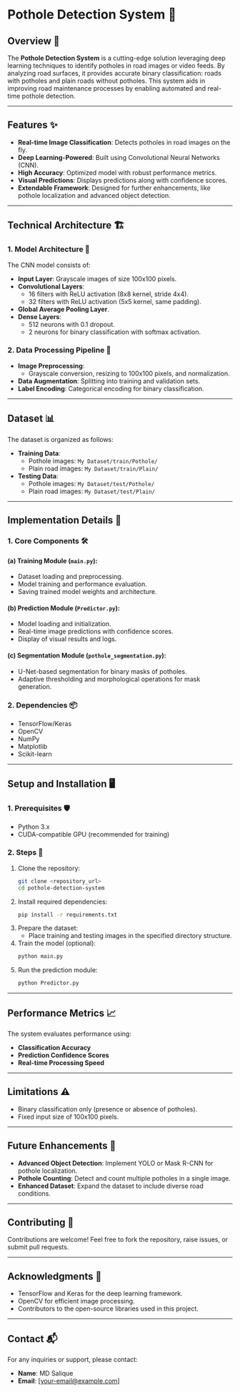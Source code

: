 # Pothole Detection System 🚧

## Overview 🌟

The **Pothole Detection System** is a cutting-edge solution leveraging deep learning techniques to identify potholes in road images or video feeds. By analyzing road surfaces, it provides accurate binary classification: roads with potholes and plain roads without potholes. This system aids in improving road maintenance processes by enabling automated and real-time pothole detection.

---

## Features ✨

- **Real-time Image Classification**: Detects potholes in road images on the fly.
- **Deep Learning-Powered**: Built using Convolutional Neural Networks (CNN).
- **High Accuracy**: Optimized model with robust performance metrics.
- **Visual Predictions**: Displays predictions along with confidence scores.
- **Extendable Framework**: Designed for further enhancements, like pothole localization and advanced object detection.

---

## Technical Architecture 🏗️

### 1. **Model Architecture** 🧠

The CNN model consists of:

- **Input Layer**: Grayscale images of size 100x100 pixels.
- **Convolutional Layers**:
  - 16 filters with ReLU activation (8x8 kernel, stride 4x4).
  - 32 filters with ReLU activation (5x5 kernel, same padding).
- **Global Average Pooling Layer**.
- **Dense Layers**:
  - 512 neurons with 0.1 dropout.
  - 2 neurons for binary classification with softmax activation.

### 2. **Data Processing Pipeline** 📂

- **Image Preprocessing**:
  - Grayscale conversion, resizing to 100x100 pixels, and normalization.
- **Data Augmentation**: Splitting into training and validation sets.
- **Label Encoding**: Categorical encoding for binary classification.

---

## Dataset 📊

The dataset is organized as follows:

- **Training Data**:
  - Pothole images: `My Dataset/train/Pothole/`
  - Plain road images: `My Dataset/train/Plain/`
- **Testing Data**:
  - Pothole images: `My Dataset/test/Pothole/`
  - Plain road images: `My Dataset/test/Plain/`

---

## Implementation Details 🔧

### 1. **Core Components** 🛠️

#### (a) Training Module (`main.py`):

- Dataset loading and preprocessing.
- Model training and performance evaluation.
- Saving trained model weights and architecture.

#### (b) Prediction Module (`Predictor.py`):

- Model loading and initialization.
- Real-time image predictions with confidence scores.
- Display of visual results and logs.

#### (c) Segmentation Module (`pothole_segmentation.py`):

- U-Net-based segmentation for binary masks of potholes.
- Adaptive thresholding and morphological operations for mask generation.

### 2. **Dependencies** 📦

- TensorFlow/Keras
- OpenCV
- NumPy
- Matplotlib
- Scikit-learn

---

## Setup and Installation 🖥️

### 1. **Prerequisites** 🛡️

- Python 3.x
- CUDA-compatible GPU (recommended for training)

### 2. **Steps** 🔽

1. Clone the repository:
   ```bash
   git clone <repository_url>
   cd pothole-detection-system
   ```
2. Install required dependencies:
   ```bash
   pip install -r requirements.txt
   ```
3. Prepare the dataset:
   - Place training and testing images in the specified directory structure.
4. Train the model (optional):
   ```bash
   python main.py
   ```
5. Run the prediction module:
   ```bash
   python Predictor.py
   ```

---

## Performance Metrics 📈

The system evaluates performance using:

- **Classification Accuracy**
- **Prediction Confidence Scores**
- **Real-time Processing Speed**

---

## Limitations ⚠️

- Binary classification only (presence or absence of potholes).
- Fixed input size of 100x100 pixels.

---

## Future Enhancements 🚀

- **Advanced Object Detection**: Implement YOLO or Mask R-CNN for pothole localization.
- **Pothole Counting**: Detect and count multiple potholes in a single image.
- **Enhanced Dataset**: Expand the dataset to include diverse road conditions.

---

## Contributing 🤝

Contributions are welcome! Feel free to fork the repository, raise issues, or submit pull requests.

---


## Acknowledgments 🙏

- TensorFlow and Keras for the deep learning framework.
- OpenCV for efficient image processing.
- Contributors to the open-source libraries used in this project.

---

## Contact 📬

For any inquiries or support, please contact:

- **Name**: MD Salique
- **Email**: [[your-email@example.com](mailto\:your-email@example.com)]

